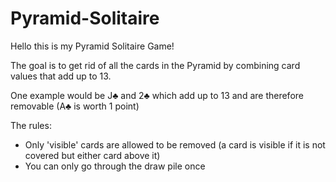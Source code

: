 # Pyramid-Solitaire

Hello this is my Pyramid Solitaire Game! 

The goal is to get rid of all the cards in the Pyramid by combining card values that add up to 13.

One example would be J♣ and 2♣ which add up to 13 and are therefore removable (A♣ is worth 1 point) 

The rules:
 - Only 'visible' cards are allowed to be removed (a card is visible if it is not covered but either card above it) 
 - You can only go through the draw pile once 

